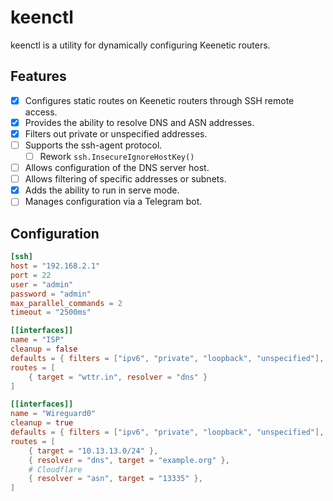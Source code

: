 # keenctl

keenctl is a utility for dynamically configuring Keenetic routers.

## Features

* [x] Configures static routes on Keenetic routers through SSH remote access.
* [x] Provides the ability to resolve DNS and ASN addresses.
* [x] Filters out private or unspecified addresses.
* [ ] Supports the ssh-agent protocol.
  * [ ] Rework `ssh.InsecureIgnoreHostKey()`
* [ ] Allows configuration of the DNS server host.
* [ ] Allows filtering of specific addresses or subnets.
* [x] Adds the ability to run in serve mode.
* [ ] Manages configuration via a Telegram bot.

## Configuration

```toml
[ssh]
host = "192.168.2.1"
port = 22
user = "admin"
password = "admin"
max_parallel_commands = 2
timeout = "2500ms"

[[interfaces]]
name = "ISP"
cleanup = false
defaults = { filters = ["ipv6", "private", "loopback", "unspecified"], auto = true }
routes = [
    { target = "wttr.in", resolver = "dns" }
]

[[interfaces]]
name = "Wireguard0"
cleanup = true
defaults = { filters = ["ipv6", "private", "loopback", "unspecified"], auto = true }
routes = [
    { target = "10.13.13.0/24" },
    { resolver = "dns", target = "example.org" },
    # Cloudflare
    { resolver = "asn", target = "13335" },
]

```
